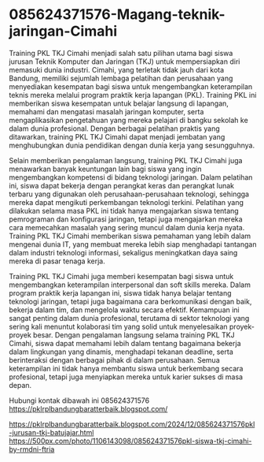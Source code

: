 # 085624371576-Magang-teknik-jaringan-Cimahi

Training PKL TKJ Cimahi menjadi salah satu pilihan utama bagi siswa jurusan Teknik Komputer dan Jaringan (TKJ) untuk mempersiapkan diri memasuki dunia industri. Cimahi, yang terletak tidak jauh dari kota Bandung, memiliki sejumlah lembaga pelatihan dan perusahaan yang menyediakan kesempatan bagi siswa untuk mengembangkan keterampilan teknis mereka melalui program praktik kerja lapangan (PKL). Training PKL ini memberikan siswa kesempatan untuk belajar langsung di lapangan, memahami dan mengatasi masalah jaringan komputer, serta mengaplikasikan pengetahuan yang mereka pelajari di bangku sekolah ke dalam dunia profesional. Dengan berbagai pelatihan praktis yang ditawarkan, training PKL TKJ Cimahi dapat menjadi jembatan yang menghubungkan dunia pendidikan dengan dunia kerja yang sesungguhnya.

Selain memberikan pengalaman langsung, training PKL TKJ Cimahi juga menawarkan banyak keuntungan lain bagi siswa yang ingin mengembangkan kompetensi di bidang teknologi jaringan. Dalam pelatihan ini, siswa dapat bekerja dengan perangkat keras dan perangkat lunak terbaru yang digunakan oleh perusahaan-perusahaan teknologi, sehingga mereka dapat mengikuti perkembangan teknologi terkini. Pelatihan yang dilakukan selama masa PKL ini tidak hanya mengajarkan siswa tentang pemrograman dan konfigurasi jaringan, tetapi juga mengajarkan mereka cara memecahkan masalah yang sering muncul dalam dunia kerja nyata. Training PKL TKJ Cimahi memberikan siswa pemahaman yang lebih dalam mengenai dunia IT, yang membuat mereka lebih siap menghadapi tantangan dalam industri teknologi informasi, sekaligus meningkatkan daya saing mereka di pasar tenaga kerja.

Training PKL TKJ Cimahi juga memberi kesempatan bagi siswa untuk mengembangkan keterampilan interpersonal dan soft skills mereka. Dalam program praktik kerja lapangan ini, siswa tidak hanya belajar tentang teknologi jaringan, tetapi juga bagaimana cara berkomunikasi dengan baik, bekerja dalam tim, dan mengelola waktu secara efektif. Kemampuan ini sangat penting dalam dunia profesional, terutama di sektor teknologi yang sering kali menuntut kolaborasi tim yang solid untuk menyelesaikan proyek-proyek besar. Dengan pengalaman langsung selama training PKL TKJ Cimahi, siswa dapat memahami lebih dalam tentang bagaimana bekerja dalam lingkungan yang dinamis, menghadapi tekanan deadline, serta berinteraksi dengan berbagai pihak di dalam perusahaan. Semua keterampilan ini tidak hanya membantu siswa untuk berkembang secara profesional, tetapi juga menyiapkan mereka untuk karier sukses di masa depan.

Hubungi kontak dibawah ini
085624371576
https://pklrplbandungbaratterbaik.blogspot.com/

https://pklrplbandungbaratterbaik.blogspot.com/2024/12/085624371576pkl-jurusan-tkj-batujajar.html
https://500px.com/photo/1106143098/085624371576pkl-siswa-tkj-cimahi-by-rmdni-ftria

